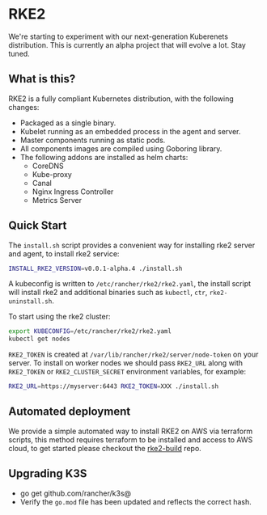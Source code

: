 # RKE2

We're starting to experiment with our next-generation Kuberenets distribution. This is currently an alpha project that will evolve a lot. Stay tuned.

## What is this?

RKE2 is a fully compliant Kubernetes distribution, with the following changes:

- Packaged as a single binary.
- Kubelet running as an embedded process in the agent and server.
- Master components running as static pods.
- All components images are compiled using Goboring library.
- The following addons are installed as helm charts:
  - CoreDNS
  - Kube-proxy
  - Canal
  - Nginx Ingress Controller
  - Metrics Server

## Quick Start

The `install.sh` script provides a convenient way for installing rke2 server and agent, to install rke2 service:

```sh
INSTALL_RKE2_VERSION=v0.0.1-alpha.4 ./install.sh
```

A kubeconfig is written to `/etc/rancher/rke2/rke2.yaml`, the install script will install rke2 and additional binaries such as `kubectl`, `ctr`, `rke2-uninstall.sh`.

To start using the rke2 cluster:

```sh
export KUBECONFIG=/etc/rancher/rke2/rke2.yaml
kubectl get nodes
```

`RKE2_TOKEN` is created at `/var/lib/rancher/rke2/server/node-token` on your server. To install on worker nodes we should pass `RKE2_URL` along with `RKE2_TOKEN` or `RKE2_CLUSTER_SECRET` environment variables, for example:

```sh
RKE2_URL=https://myserver:6443 RKE2_TOKEN=XXX ./install.sh
```

## Automated deployment

We provide a simple automated way to install RKE2 on AWS via terraform scripts, this method requires terraform to be installed and access to AWS cloud, to get started please checkout the [rke2-build](https://github.com/rancher/rke2-build) repo.

## Upgrading K3S 

* go get github.com/rancher/k3s@<commit>
* Verify the `go.mod` file has been updated and reflects the correct hash.
